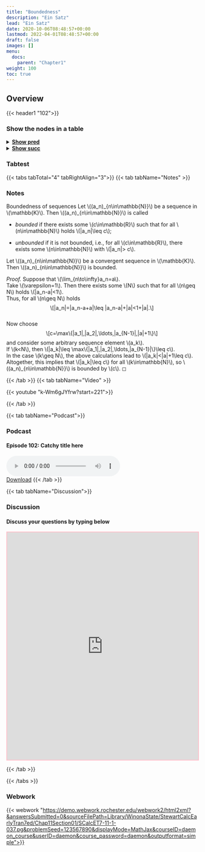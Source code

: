 ```yaml
---
title: "Boundedness"
description: "Ein Satz"
lead: "Ein Satz"
date: 2020-10-06T08:48:57+00:00
lastmod: 2022-04-01T08:48:57+00:00
draft: false
images: []
menu:
  docs:
    parent: "Chapter1"
weight: 100
toc: true
---
```


## Overview

{{< header1 "102">}}

### Show the nodes in a table

<details>
<summary><b><u>Show pred</u></b></summary>
<div class="table-responsive-sm">
<table class="table">
<thead>
  <tr>
    <th scope="col">Concept</th>
    <th scope="col">Content</th>
  </tr>
</thead>
<tbody>

<tr>
<th scope="row"><a href="../002/002-node.html">Real Numbers</a></th>
<td>In a real analysis, the real numbers are the largest number set we need. They satisfy axioms that represent the idea of a number line.</td>
</tr>
        
<tr>
<th scope="row"><a href="../001/001-node.html">Sets</a></th>
<td>Sets are the basic building blocks for a lot of mathematics. In order to rigorously define numbers and doing real analysis, we need to know how to work with sets.</td>
</tr>
        
<tr>
<th scope="row"><a href="../005/005-node.html">Image and Preimage</a></th>
<td>Ein Satz</td>
</tr>
        
<tr>
<th scope="row"><a href="../100/100-node.html">Sequences</a></th>
<td>Ein Satz</td>
</tr>
        
<tr class="bg-danger">
<th scope="row"><a href="../102/102-node.html">Boundedness</a></th>
<td>Ein Satz</td>
</tr>
        
</tbody>
</table>
</div>
</details>

<details>
<summary><b><u>Show succ</u></b></summary>
<div class="table-responsive-sm">
<table class="table">
<thead>
  <tr>
    <th scope="col">Concept</th>
    <th scope="col">Content</th>
  </tr>
</thead>
<tbody>

<tr class="bg-danger">
<th scope="row"><a href="../102/102-node.html">Boundedness</a></th>
<td>Ein Satz</td>
</tr>
        
<tr>
<th scope="row"><a href="../104/104-node.html">Monotonicity and
Sandwich Theorem</a></th>
<td>Ein Satz</td>
</tr>
        
<tr>
<th scope="row"><a href="../108/108-node.html">Bolzano-Weierstrass</a></th>
<td>Ein Satz</td>
</tr>
        
</tbody>
</table>
</div>
</details>


### Tabtest

{{< tabs tabTotal="4" tabRightAlign="3">}}
{{< tab tabName="Notes" >}}

### Notes 
<div class="Definition">
<p><span>Boundedness of sequences</span> Let <span
class="math inline">\((a_n)_{n\in\mathbb{N}}\)</span> be a sequence in
<span class="math inline">\(\mathbb{K}\)</span>. Then <span
class="math inline">\((a_n)_{n\in\mathbb{N}}\)</span> is called</p>
<ul>
<li><p><em>bounded</em> if there exists some <span
class="math inline">\(c\in\mathbb{R}\)</span> such that for all <span
class="math inline">\(n\in\mathbb{N}\)</span> holds <span
class="math inline">\(|a_n|\leq c\)</span>;</p></li>
<li><p><em>unbounded</em> if it is not bounded, i.e., for all <span
class="math inline">\(c\in\mathbb{R}\)</span>, there exists some <span
class="math inline">\(n\in\mathbb{N}\)</span> with <span
class="math inline">\(|a_n|&gt; c\)</span>.</p></li>
</ul>
</div>
<div class="Theorem">
<p>Let <span class="math inline">\((a_n)_{n\in\mathbb{N}}\)</span> be
a convergent sequence in <span
class="math inline">\(\mathbb{K}\)</span>. Then <span
class="math inline">\((a_n)_{n\in\mathbb{N}}\)</span> is bounded.</p>
</div>
<div class="proof">
<p><em>Proof.</em> Suppose that <span
class="math inline">\(\lim_{n\to\infty}a_n=a\)</span>.<br />
Take <span class="math inline">\(\varepsilon=1\)</span>. Then there
exists some <span class="math inline">\(N\)</span> such that for all
<span class="math inline">\(n\geq N\)</span> holds <span
class="math inline">\(|a_n-a|&lt;1\)</span>.<br />
Thus, for all <span class="math inline">\(n\geq N\)</span> holds <span
class="math display">\[|a_n|=|a_n-a+a|\leq
|a_n-a|+|a|&lt;1+|a|.\]</span><br />
Now choose <span
class="math display">\[c=\max\{|a_1|,|a_2|,\ldots,|a_{N-1}|,|a|+1\}\]</span>
and consider some arbitrary sequence element <span
class="math inline">\(a_k\)</span>.<br />
If <span class="math inline">\(k&lt;N\)</span>, then <span
class="math inline">\(|a_k|\leq \max\{|a_1|,|a_2|,\ldots,|a_{N-1}|\}\leq
c\)</span>.<br />
In the case <span class="math inline">\(k\geq N\)</span>, the above
calculations lead to <span class="math inline">\(|a_k|&lt;|a|+1\leq
c\)</span>.<br />
Altogether, this implies that <span class="math inline">\(|a_k|\leq
c\)</span> for all <span class="math inline">\(k\in\mathbb{N}\)</span>,
so <span class="math inline">\((a_n)_{n\in\mathbb{N}}\)</span> is
bounded by <span class="math inline">\(c\)</span>. ◻</p>
</div>


{{< /tab >}}
{{< tab tabName="Video" >}}

{{< youtube "k-Wm6gJYfrw?start=221">}}

{{< /tab >}}


{{< tab tabName="Podcast">}}
<h3>Podcast</h3>
<h4>Episode 102: Catchy title here</h4>
<audio controls>
  <source src="PODCAST_real" type="audio/wav" />
  Your browser does not support the audio element.
</audio>
<br />
<a href="" class="btn btn-primary btn-lg" download="PODCAST_real"
  >Download</a
>
{{< /tab >}}

{{< tab tabName="Discussion">}}

  <h3>Discussion</h3>
  <h4>Discuss your questions by typing below</h4>

  <iframe
    style="border: 2px solid pink"
    class="embed-responsive-item"
    name="embed_readwrite"
    src="https://pads.rz.tuhh.de/p/"
    width="100%"
    height="600"
  ></iframe>

{{< /tab >}}

{{< /tabs >}}


### Webwork

{{< webwork "https://demo.webwork.rochester.edu/webwork2/html2xml?&answersSubmitted=0&sourceFilePath=Library/WinonaState/StewartCalcEarlyTran7ed/Chap11Section01/SCalcET7-11-1-037.pg&problemSeed=123567890&displayMode=MathJax&courseID=daemon_course&userID=daemon&course_password=daemon&outputformat=simple">}}
